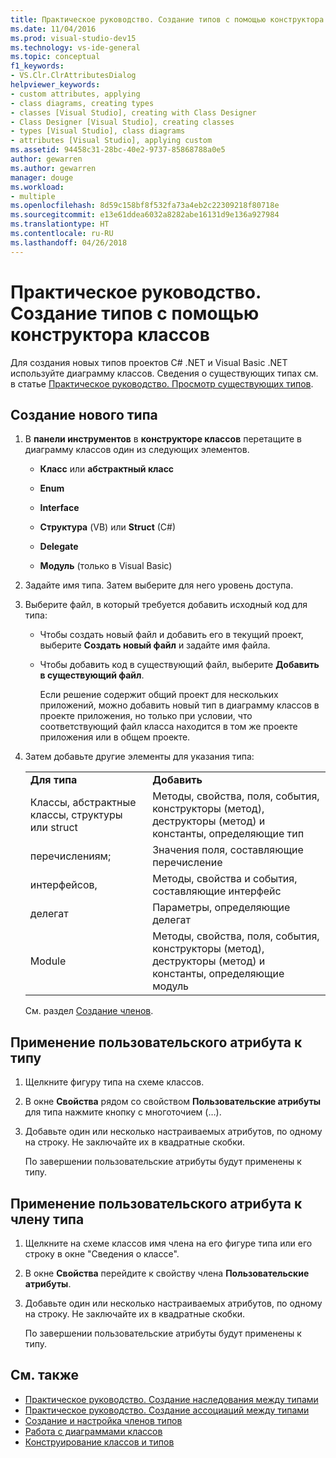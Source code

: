 ```yaml
---
title: Практическое руководство. Создание типов с помощью конструктора классов
ms.date: 11/04/2016
ms.prod: visual-studio-dev15
ms.technology: vs-ide-general
ms.topic: conceptual
f1_keywords:
- VS.Clr.ClrAttributesDialog
helpviewer_keywords:
- custom attributes, applying
- class diagrams, creating types
- classes [Visual Studio], creating with Class Designer
- Class Designer [Visual Studio], creating classes
- types [Visual Studio], class diagrams
- attributes [Visual Studio], applying custom
ms.assetid: 94458c31-28bc-40e2-9737-85868788a0e5
author: gewarren
ms.author: gewarren
manager: douge
ms.workload:
- multiple
ms.openlocfilehash: 8d59c158bf8f532fa73a4eb2c22309218f80718e
ms.sourcegitcommit: e13e61ddea6032a8282abe16131d9e136a927984
ms.translationtype: HT
ms.contentlocale: ru-RU
ms.lasthandoff: 04/26/2018
---
```

# <a name="how-to-create-types-by-using-class-designer"></a>Практическое руководство. Создание типов с помощью конструктора классов

Для создания новых типов проектов C# .NET и Visual Basic .NET используйте диаграмму классов. Сведения о существующих типах см. в статье [Практическое руководство. Просмотр существующих типов](how-to-view-existing-types.md).

##  <a name="CreateType"></a> Создание нового типа

1.  В **панели инструментов** в **конструкторе классов** перетащите в диаграмму классов один из следующих элементов.

    -   **Класс** или **абстрактный класс**

    -   **Enum**

    -   **Interface**

    -   **Структура** (VB) или **Struct** (C#)

    -   **Delegate**

    -   **Модуль** (только в Visual Basic)

2.  Задайте имя типа. Затем выберите для него уровень доступа.

3.  Выберите файл, в который требуется добавить исходный код для типа:

    -   Чтобы создать новый файл и добавить его в текущий проект, выберите **Создать новый файл** и задайте имя файла.

    -   Чтобы добавить код в существующий файл, выберите **Добавить в существующий файл**.

         Если решение содержит общий проект для нескольких приложений, можно добавить новый тип в диаграмму классов в проекте приложения, но только при условии, что соответствующий файл класса находится в том же проекте приложения или в общем проекте.

4.  Затем добавьте другие элементы для указания типа:

    |||
    |-|-|
    |**Для типа**|**Добавить**|
    |Классы, абстрактные классы, структуры или struct|Методы, свойства, поля, события, конструкторы (метод), деструкторы (метод) и константы, определяющие тип|
    |перечислениям;|Значения поля, составляющие перечисление|
    |интерфейсов,|Методы, свойства и события, составляющие интерфейс|
    |делегат|Параметры, определяющие делегат|
    |Module|Методы, свойства, поля, события, конструкторы (метод), деструкторы (метод) и константы, определяющие модуль|

     См. раздел [Создание членов](creating-and-configuring-type-members.md#create-members).

##  <a name="CustAttributeType"></a> Применение пользовательского атрибута к типу

1.  Щелкните фигуру типа на схеме классов.

2.  В окне **Свойства** рядом со свойством **Пользовательские атрибуты** для типа нажмите кнопку с многоточием (…).

3.  Добавьте один или несколько настраиваемых атрибутов, по одному на строку. Не заключайте их в квадратные скобки.

     По завершении пользовательские атрибуты будут применены к типу.

##  <a name="CustAttributeMember"></a> Применение пользовательского атрибута к члену типа

1.  Щелкните на схеме классов имя члена на его фигуре типа или его строку в окне "Сведения о классе".

2.  В окне **Свойства** перейдите к свойству члена **Пользовательские атрибуты**.

3.  Добавьте один или несколько настраиваемых атрибутов, по одному на строку. Не заключайте их в квадратные скобки.

     По завершении пользовательские атрибуты будут применены к типу.

## <a name="see-also"></a>См. также

- [Практическое руководство. Создание наследования между типами](how-to-create-inheritance-between-types.md)
- [Практическое руководство. Создание ассоциаций между типами](how-to-create-associations-between-types.md)
- [Создание и настройка членов типов](creating-and-configuring-type-members.md)
- [Работа с диаграммами классов](working-with-class-diagrams.md)
- [Конструирование классов и типов](designing-and-viewing-classes-and-types.md)
